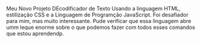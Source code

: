 Meu Novo Projeto DEcodificador de Texto
Usando a linguagem HTML, estilização CSS e a Linguagem de Programção JavaScript.
Foi desafiador para mim, mas muito interessante. Pude verificar que essa linguagem abre umm leque enorme sobre o que podemos fazer com todos esses comandos que estou aprendendp.
